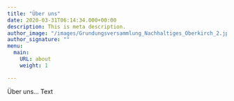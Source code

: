 ```yaml
---
title: "Über uns"
date: 2020-03-31T06:14:34.000+00:00
description: This is meta description.
author_image: "/images/Grundungsversammlung_Nachhaltiges_Oberkirch_2.jpg"
author_signature: ""
menu:
  main:
    URL: about
    weight: 1

---
```

Über uns... Text